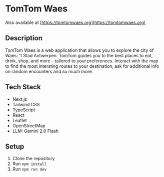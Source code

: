 # TomTom Waes

Also available at [https://tomtomwaes.org](https://tomtomwaes.org)

## Description

TomTom Waes is a web application that allows you to explore the city of Waes: 't Stad Antwerpen.
TomTom guides you to the best places to eat, drink, shop, and more - tailored to your preferences.
Interact with the map to find the most intersting routes to your destination, ask for additional info on random encounters and so much more.

## Tech Stack

- Next.js
- Tailwind CSS
- TypeScript
- React
- Leaflet
- OpenStreetMap
- LLM: Gemini 2.0 Flash

## Setup

1. Clone the repository
2. Run `npm install`
3. Run `npm run dev`

